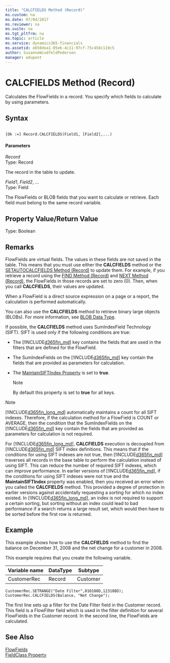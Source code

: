 ```yaml
---
title: "CALCFIELDS Method (Record)"
ms.custom: na
ms.date: 07/04/2017
ms.reviewer: na
ms.suite: na
ms.tgt_pltfrm: na
ms.topic: article
ms.service: dynamics365-financials
ms.assetid: eb58dea1-05e6-4c11-97cf-75c458c119c5
author: SusanneWindfeldPedersen
manager: edupont
---
```


 

# CALCFIELDS Method (Record)
Calculates the FlowFields in a record. You specify which fields to calculate by using parameters.  

## Syntax  

```  

[Ok :=] Record.CALCFIELDS(Field1, [Field2],...)  
```  

#### Parameters  
 *Record*  
 Type: Record  

 The record in the table to update.  

 *Field1*, *Field2*, …  
 Type: Field  

 The FlowFields or BLOB fields that you want to calculate or retrieve. Each field must belong to the same record variable.  

## Property Value/Return Value  
 Type: Boolean  

## Remarks  
 FlowFields are virtual fields. The values in these fields are not saved in the table. This means that you must use either the **CALCFIELDS** method or the [SETAUTOCALCFIELDS Method \(Record\)](devenv-SETAUTOCALCFIELDS-Method-Record.md) to update them. For example, if you retrieve a record using the [FIND Method \(Record\)](devenv-FIND-Method-Record.md) and [NEXT Method \(Record\)](devenv-NEXT-Method-Record.md), the FlowFields in those records are set to zero \(0\). Then, when you call **CALCFIELDS**, their values are updated.  

 When a FlowField is a direct source expression on a page or a report, the calculation is performed automatically.  

 You can also use the **CALCFIELDS** method to retrieve binary large objects \(BLOBs\). For more information, see [BLOB Data Type](../datatypes/devenv-BLOB-Data-Type.md).  

 If possible, the **CALCFIELDS** method uses SumIndexField Technology \(SIFT\). SIFT is used only if the following conditions are true:  

-   The [!INCLUDE[d365fin_md](../includes/d365fin_md.md)] key contains the fields that are used in the filters that are defined for the FlowField.  

-   The SumIndexFields on the [!INCLUDE[d365fin_md](../includes/d365fin_md.md)] key contain the fields that are provided as parameters for calculation.  

-   The [MaintainSIFTIndex Property](../properties/devenv-MaintainSIFT-Index-Property.md) is set to **true**.  

    > [!NOTE]  
    >  By default this property is set to **true** for all keys.  

> [!NOTE]  
>  [!INCLUDE[d365fin_long_md](../includes/d365fin_long_md.md)] automatically maintains a count for all SIFT indexes. Therefore, if the calculation method for a FlowField is COUNT or AVERAGE, then the condition that the SumIndexFields on the [!INCLUDE[d365fin_md](../includes/d365fin_md.md)] key contain the fields that are provided as parameters for calculation is not required.  

 For [!INCLUDE[d365fin_long_md](../includes/d365fin_long_md.md)], **CALCFIELDS** execution is decoupled from [!INCLUDE[d365fin_md](../includes/d365fin_md.md)] SIFT index definitions. This means that if the conditions for using SIFT indexes are not true, then [!INCLUDE[d365fin_md](../includes/d365fin_md.md)] traverses all records in the base table to perform the calculation instead of using SIFT. This can reduce the number of required SIFT indexes, which can improve performance. In earlier versions of [!INCLUDE[d365fin_md](../includes/d365fin_md.md)], if the conditions for using SIFT indexes were not true and the **MaintainSIFTIndex** property was enabled, then you received an error when you called the **CALCFIELDS** method. This provided a degree of protection in earlier versions against accidentally requesting a sorting for which no index existed. In [!INCLUDE[d365fin_long_md](../includes/d365fin_long_md.md)], an index is not required to support a certain sorting, but sorting without an index could lead to bad performance if a search returns a large result set, which would then have to be sorted before the first row is returned.  

## Example  
 This example shows how to use the **CALCFIELDS** method to find the balance on December 31, 2008 and the net change for a customer in 2008.  

 This example requires that you create the following variable.  

|Variable name|DataType|Subtype|  
|-------------------|--------------|-------------|  
|CustomerRec|Record|Customer|  

```  
CustomerRec.SETRANGE("Date Filter",010108D,123108D);  
CustomerRec.CALCFIELDS(Balance, "Net Change");  
```  

 The first line sets up a filter for the Date Filter field in the Customer record. This field is a FlowFilter field which is used in the filter definition for several FlowFields in the Customer record. In the second line, the FlowFields are calculated.  

## See Also  
 [FlowFields](../devenv-flowfields.md)     
 [FieldClass Property](../properties/devenv-FieldClass-Property.md)
